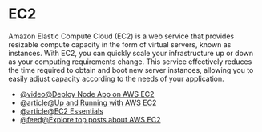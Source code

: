 # EC2

Amazon Elastic Compute Cloud (EC2) is a web service that provides resizable compute capacity in the form of virtual servers, known as instances. With EC2, you can quickly scale your infrastructure up or down as your computing requirements change. This service effectively reduces the time required to obtain and boot new server instances, allowing you to easily adjust capacity according to the needs of your application.

- [@video@Deploy Node App on AWS EC2](https://youtu.be/oHAQ3TzUTro)
- [@article@Up and Running with AWS EC2](https://cs.fyi/guide/up-and-running-with-aws-ec2)
- [@article@EC2 Essentials](https://cloudcasts.io/course/ec2-essentials)
- [@feed@Explore top posts about AWS EC2](https://app.daily.dev/tags/aws-ec2?ref=roadmapsh)

